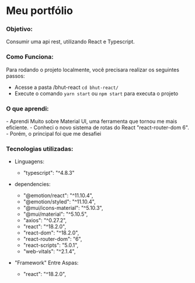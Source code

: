 <h1>Meu portfólio</h1>
<h3>Objetivo:</h3>
    <p>
        Consumir uma api rest, utilizando React e Typescript.
    </p>
    
<h3>Como Funciona:</h3>
    <p>
        Para rodando o projeto localmente, você precisara realizar os seguintes passos:
    </p>
    
   * Acesse a pasta /bhut-react `cd bhut-react/`
   * Execute o comando `yarn start` ou `npm start` para executa o projeto
   

<h3> O que aprendi:</h3>
    <p>
        - Aprendi Muito sobre Material UI, uma ferramenta que tornou me mais eficiente.
        - Conheci o novo sistema de rotas do React "react-router-dom 6".
        - Porém, o principal foi que me desafiei
    </p>

<h3>Tecnologias utilizadas:</h3>

  - Linguagens:
    - "typescript": "^4.8.3"
  
  - dependencies:
    - "@emotion/react": "^11.10.4",
    - "@emotion/styled": "^11.10.4",
    - "@mui/icons-material": "^5.10.3",
    - "@mui/material": "^5.10.5",
    - "axios": "^0.27.2",
    - "react": "^18.2.0",
    - "react-dom": "^18.2.0",
    - "react-router-dom": "6",
    - "react-scripts": "5.0.1",
    - "web-vitals": "^2.1.4",

  - "Framework" Entre Aspas:
    - "react": "^18.2.0",
